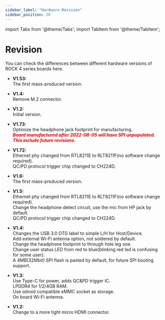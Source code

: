 ```yaml
---
sidebar_label: "Hardware Revision"
sidebar_position: 20
---
```


import Tabs from '@theme/Tabs';
import TabItem from '@theme/TabItem';

# Revision

You can check the differences between different hardware versions of ROCK 4 series boards here.

<Tabs>
<TabItem value="ROCK_4SE" label="ROCK 4SE">

- **V1.53:**  
  The first mass-produced version.

</TabItem>
<TabItem value="ROCK_4C_Plus" label="ROCK 4C+">

- **V1.4:**  
  Remove M.2 connector.

- **V1.2:**  
  Initial version.

</TabItem>
<TabItem value="ROCK_4AB_Plus" label="ROCK 4A/B+">

- **V1.73:**  
  Optimize the headphone jack footprint for manufacturing.  
  **_<font color='red'>Board manufactured after 2022-08-05 will have SPI unpopulated. This include future revisions.</font>_**

- **V1.72:**  
  Ethernet phy changed from RTL8211E to RLT8211F(no software change required).  
  QC/PD protocol trigger chip changed to CH224D.

- **V1.6:**  
  The first mass-produced version.

</TabItem>
<TabItem value="ROCK_4AB" label="ROCK 4A/B">

- **V1.5:**  
  Ethernet phy changed from RTL8211E to RLT8211F(no software change required).  
  Change the headphone detect circuit, use the mic from HP jack by default.  
  QC/PD protocol trigger chip changed to CH224D.

- **V1.4:**  
  Changes the USB 3.0 OTG label to simple L/H for Host/Device.  
  Add external Wi-Fi antenna option, not soldered by default.  
  Change the headphone footprint to through hole leg one.  
  Change user status LED from red to blue(blinking red led is confusing for some user).  
  A 4MB(32Mbit) SPI flash is pasted by default, for future SPI booting support.

- **V1.3:**  
  Use Type-C for power, adds QC&PD trigger IC.  
  LPDDR4 for 1/2/4GB RAM.  
  Use odroid compatible eMMC socket as storage.  
  On board Wi-Fi antenna.

</TabItem>
<TabItem value="ROCK_4C" label="ROCK 4C">

- **V1.2:**  
  Change to a more tight micro HDMI connector.

</TabItem>
</Tabs>
